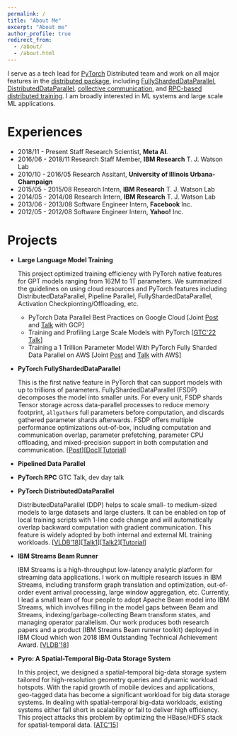 ```yaml
---
permalink: /
title: "About Me"
excerpt: "About me"
author_profile: true
redirect_from:
  - /about/
  - /about.html
---
```


I serve as a tech lead for [PyTorch](https://pytorch.org/) Distributed team and work on all major features in the [distributed package](https://pytorch.org/tutorials/beginner/dist_overview.html), including [FullyShardedDataParallel](https://pytorch.org/blog/introducing-pytorch-fully-sharded-data-parallel-api/), [DistributedDataParallel](https://pytorch.org/docs/master/generated/torch.nn.parallel.DistributedDataParallel.html), [collective communication](https://pytorch.org/docs/stable/distributed.html), and [RPC-based distributed training](https://pytorch.org/docs/master/rpc.html). I am broadly interested in ML systems and large scale ML applications.

Experiences
======
* 2018/11 - Present Staff Research Scientist, **Meta AI**.
* 2016/06 - 2018/11 Research Staff Member, **IBM Research** T. J. Watson Lab
* 2010/10 - 2016/05 Research Assitant, **University of Illinois Urbana-Champaign**
* 2015/05 - 2015/08 Research Intern, **IBM Research** T. J. Watson Lab
* 2014/05 - 2014/08 Research Intern, **IBM Research** T. J. Watson Lab
* 2013/06 - 2013/08 Software Engineer Intern, **Facebook** Inc.
* 2012/05 - 2012/08 Software Engineer Intern, **Yahoo!** Inc.



Projects
======

* **Large Language Model Training**

    This project optimized training efficiency with PyTorch native features for GPT models ranging from 162M to 1T parameters. We summarized the guidelines on using cloud resources and PyTorch features including DistributedDataParallel, Pipeline Parallel, FullyShardedDataParallel, Activation Checkpionting/Offloading, etc.

    * PyTorch Data Parallel Best Practices on Google Cloud [Joint [Post](https://medium.com/pytorch/pytorch-data-parallel-best-practices-on-google-cloud-6c8da2be180d) and [Talk](https://www.nvidia.com/en-us/on-demand/session/gtcspring22-s42584/) with GCP]
    * Training and Profiling Large Scale Models with PyTorch [[GTC'22 Talk](https://www.nvidia.com/en-us/on-demand/session/gtcspring22-s41986/)]
    * Training a 1 Trillion Parameter Model With PyTorch Fully Sharded Data Parallel on AWS [Joint [Post](https://medium.com/pytorch/training-a-1-trillion-parameter-model-with-pytorch-fully-sharded-data-parallel-on-aws-3ac13aa96cff) and [Talk](https://www.nvidia.com/en-us/on-demand/session/gtcspring22-s42556/) with AWS]

* **PyTorch FullyShardedDataParallel**

    This is the first native feature in PyTorch that can support models with up to trillions of parameters. FullyShardedDataParallel (FSDP) decomposes the model into smaller units. For every unit, FSDP shards Tensor storage across data-parallel processes to reduce memory footprint, `allgather`s full parameters before computation, and discards gathered parameter shards afterwards. FSDP offers multiple performance optimizations out-of-box, including computation and communication overlap, parameter prefetching, parameter CPU offloading, and mixed-precision support in both computation and communication. [[Post](https://pytorch.org/blog/introducing-pytorch-fully-sharded-data-parallel-api/)][[Doc](https://pytorch.org/docs/stable/fsdp.html)][[Tutorial](https://pytorch.org/docs/stable/fsdp.html)]

* **Pipelined Data Parallel**



* **PyTorch RPC**
    GTC Talk, dev day talk

* **PyTorch DistributedDataParallel**

    DistributedDataParallel (DDP) helps to scale small- to medium-sized models to large datasets and large clusters. It can be enabled on top of local training scripts with 1-line code change and will automatically overlap backward computation with gradient communication. This feature is widely adopted by both internal and external ML training workloads. [[VLDB'18](http://www.vldb.org/pvldb/vol13/p3005-li.pdf)][[Talk1](https://www.youtube.com/watch?v=3XUG7cjte2U)][[Talk2](https://www.bilibili.com/video/BV1MA411n7ef?p=134)][[Tutorial](https://pytorch.org/tutorials/intermediate/ddp_tutorial.html)]


* **IBM Streams Beam Runner**

	IBM Streams is a high-throughput low-latency analytic platform for streaming data applications. I work on multiple research issues in IBM Streams, including transform graph translation and optimization, out-of-order event arrival processing, large window aggregation, etc. Currently, I lead a small team of four people to adopt Apache Beam model into IBM Streams, which involves filling in the model gaps between Beam and Streams, indexing/garbage-collecting Beam transform states, and managing operator parallelism. Our work produces both research papers and a product (IBM Streams Beam runner toolkit) deployed in IBM Cloud which won 2018 IBM Outstanding Technical Achievement Award. [[VLDB'18](http://www.vldb.org/pvldb/vol11/p1742-li.pdf)]

* **Pyro: A Spatial-Temporal Big-Data Storage System**

	In this project, we designed a spatial-temporal big-data storage system tailored for high-resolution geometry queries and dynamic workload hotspots. With the rapid growth of mobile devices and applications, geo-tagged data has become a significant workload for big data storage systems. In dealing with spatial-temporal big-data workloads, existing systems either fall short in scalability or fail to deliver high efficiency. This project attacks this problem by optimizing the HBase/HDFS stack for spatial-temporal data. [[ATC'15](https://www.usenix.org/system/files/conference/atc15/atc15-paper-li-shen.pdf)]
